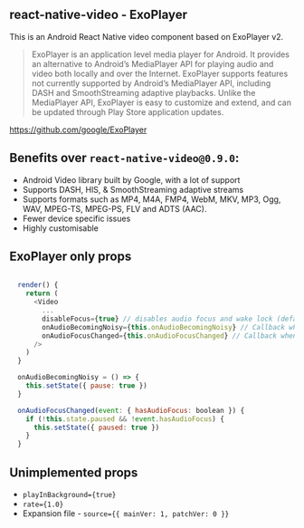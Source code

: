 ## react-native-video - ExoPlayer

This is an Android React Native video component based on ExoPlayer v2.

> ExoPlayer is an application level media player for Android. It provides an alternative to Android’s MediaPlayer API for playing audio and video both locally and over the Internet. ExoPlayer supports features not currently supported by Android’s MediaPlayer API, including DASH and SmoothStreaming adaptive playbacks. Unlike the MediaPlayer API, ExoPlayer is easy to customize and extend, and can be updated through Play Store application updates.

https://github.com/google/ExoPlayer

## Benefits over `react-native-video@0.9.0`:

- Android Video library built by Google, with a lot of support
- Supports DASH, HlS, & SmoothStreaming adaptive streams
- Supports formats such as MP4, M4A, FMP4, WebM, MKV, MP3, Ogg, WAV, MPEG-TS, MPEG-PS, FLV and ADTS (AAC).
- Fewer device specific issues
- Highly customisable

## ExoPlayer only props

```javascript

  render() {
    return (
      <Video
        ...
        disableFocus={true} // disables audio focus and wake lock (default false)
        onAudioBecomingNoisy={this.onAudioBecomingNoisy} // Callback when audio is becoming noisy - should pause video
        onAudioFocusChanged={this.onAudioFocusChanged} // Callback when audio focus has been lost - pause if focus has been lost
      />
    )
  }

  onAudioBecomingNoisy = () => {
    this.setState({ pause: true })
  }

  onAudioFocusChanged(event: { hasAudioFocus: boolean }) {
    if (!this.state.paused && !event.hasAudioFocus) {
      this.setState({ paused: true })
    }
  }
```

## Unimplemented props

- `playInBackground={true}`
- `rate={1.0}`
- Expansion file - `source={{ mainVer: 1, patchVer: 0 }}`
